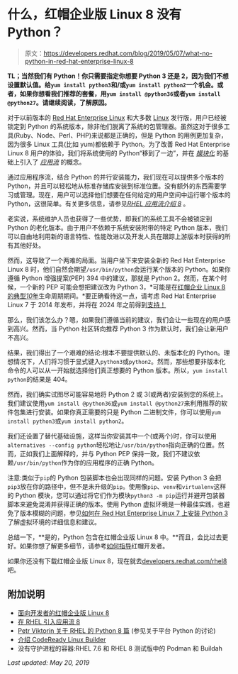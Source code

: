 # 什么，红帽企业版 Linux 8 没有 Python？

> 原文：<https://developers.redhat.com/blog/2019/05/07/what-no-python-in-red-hat-enterprise-linux-8>

**TL；当然我们有 Python！你只需要指定你想要 Python 3 还是 2，因为我们不想设置默认值。给`yum install python3`和/或`yum install python2`一个机会。或者，如果你想看我们推荐的套餐，用`yum install @python36`或者`yum install @python27`。请继续阅读，了解原因。**

对于以前版本的 [Red Hat Enterprise Linux](https://developers.redhat.com/products/rhel/overview/) 和大多数 [Linux](https://developers.redhat.com/topics/linux/) 发行版，用户已经被锁定到 Python 的系统版本，除非他们脱离了系统的包管理器。虽然这对于很多工具(Ruby、Node、Perl、PHP)来说都是正确的，但是 Python 的用例更加复杂，因为很多 Linux 工具(比如 yum)都依赖于 Python。为了改善 Red Hat Enterprise Linux 8 用户的体验，我们将系统使用的 Python“移到了一边”，并在 *[模块化](https://docs.pagure.org/modularity/)* 的基础上引入了 *[应用流](https://developers.redhat.com/blog/2018/11/15/rhel8-introducing-appstreams/)* 的概念。

通过应用程序流，结合 Python 的并行安装能力，我们现在可以提供多个版本的 Python，并且可以轻松地从标准存储库安装到标准位置。没有额外的东西需要学习或管理。现在，用户可以选择他们想要在任何给定的用户空间中运行哪个版本的 Python，这很简单。有关更多信息，请参见[*RHEL 应用流介绍 8*](https://developers.redhat.com/blog/2018/11/15/rhel8-introducing-appstreams/) 。

老实说，系统维护人员也获得了一些优势，即我们的系统工具不会被锁定到 Python 的老化版本。由于用户不依赖于系统安装附带的特定 Python 版本，我们可以自由地利用新的语言特性、性能改进以及开发人员在跟踪上游版本时获得的所有其他好处。

然而，这导致了一个两难的局面。当用户坐下来安装全新的 Red Hat Enterprise Linux 8 时，他们自然会期望`/usr/bin/python`会运行某个版本的 Python。如果你遵循 Python 增强提案(PEP) 394 中的建议，那就是 Python 2。然而，在某个时候，一个新的 PEP 可能会想把建议改为 Python 3，*可能是在[红帽企业 Linux 8 的典型*10*年](https://access.redhat.com/support/policy/updates/errata)生命周期期间。*要正确看待这一点，请考虑 Red Hat Enterprise Linux 7 于 2014 年发布，并将在 2024 年之前得到[支持！](https://access.redhat.com/support/policy/updates/errata)

那么，我们该怎么办？嗯，如果我们遵循当前的建议，我们会让一些现在的用户感到高兴。然而，当 Python 社区转向推荐 Python 3 作为默认时，我们会让新用户不高兴。

结果，我们得出了一个艰难的结论:根本不要提供默认的、未版本化的 Python。理想情况下，人们将习惯于显式键入`python3`或`python2`。然而，那些想要非版本化命令的人可以从一开始就选择他们真正想要的 Python 版本。所以，`yum install python`的结果是 404。

然而，我们确实试图尽可能容易地将 Python 2 或 3(或两者)安装到您的系统上。我们建议使用`yum install @python36`或`yum install @python27`来利用推荐的软件包集进行安装。如果你真正需要的只是 Python 二进制文件，你可以使用`yum install python3`或`yum install python2`。

我们还设置了替代基础设施，这样当你安装其中一个(或两个)时，你可以使用`alternatives --config python`轻松地让`/usr/bin/python`指向正确的位置。然而，正如我们上面解释的，并与 Python PEP 保持一致，我们不建议依赖`/usr/bin/python`作为你的应用程序的正确 Python。

注意:类似于`pip`的 Python 包装脚本也会出现同样的问题。安装 Python 3 会把`pip3`放在你的路径中，但不是未升级的`pip`。使用像`pip`、`venv`和`virtualenv`这样的 Python 模块，您可以通过将它们作为模块`python3 -m pip`运行并避开包装器脚本来避免混淆并获得正确的版本。使用 Python 虚拟环境是一种最佳实践，也避免了版本模糊的问题，参见[如何在 Red Hat Enterprise Linux 7 上安装 Python 3](https://developers.redhat.com/blog/2018/08/13/install-python3-rhel/)了解虚拟环境的详细信息和建议。

总结一下，**是的，Python 包含在红帽企业版 Linux 8 中。**而且，会比过去更好。如果你想了解更多细节，请参考[如何指导](https://developers.redhat.com/rhel8/hw/python/)红帽开发者。

如果你还没有下载红帽企业版 Linux 8，现在就去[developers.redhat.com/rhel8](https://developers.redhat.com/rhel8/)吧。

## 附加说明

*   [面向开发者的红帽企业版 Linux 8](https://developers.redhat.com/rhel8/)
*   [在 RHEL 引入应用流 8](https://developers.redhat.com/blog/2018/11/15/rhel8-introducing-appstreams/)
*   [Petr Viktorin 关于 RHEL 的 Python 8 篇](https://wp.me/p8e0as-2fsJ) (参见关于平台 Python 的讨论)
*   [介绍 CodeReady Linux Builder](https://developers.redhat.com/blog/2018/11/15/introducing-codeready-linux-builder/)
*   没有守护进程的容器:RHEL 7.6 和 RHEL 8 测试版中的 Podman 和 Buildah

*Last updated: May 20, 2019*